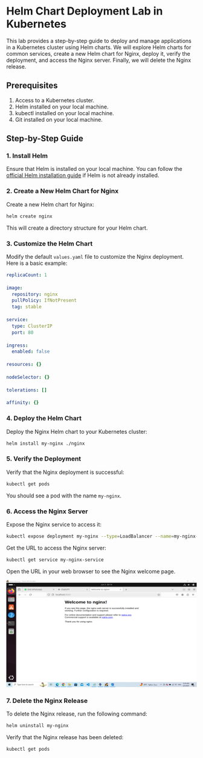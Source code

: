 
# Helm Chart Deployment Lab in Kubernetes

This lab provides a step-by-step guide to deploy and manage applications in a Kubernetes cluster using Helm charts. We will explore Helm charts for common services, create a new Helm chart for Nginx, deploy it, verify the deployment, and access the Nginx server. Finally, we will delete the Nginx release.

## Prerequisites

1. Access to a Kubernetes cluster.
2. Helm installed on your local machine.
3. kubectl installed on your local machine.
4. Git installed on your local machine.

## Step-by-Step Guide

### 1. Install Helm

Ensure that Helm is installed on your local machine. You can follow the [official Helm installation guide](https://helm.sh/docs/intro/install/) if Helm is not already installed.

### 2. Create a New Helm Chart for Nginx

Create a new Helm chart for Nginx:

```bash
helm create nginx
```

This will create a directory structure for your Helm chart.

### 3. Customize the Helm Chart

Modify the default `values.yaml` file to customize the Nginx deployment. Here is a basic example:

```yaml
replicaCount: 1

image:
  repository: nginx
  pullPolicy: IfNotPresent
  tag: stable

service:
  type: ClusterIP
  port: 80

ingress:
  enabled: false

resources: {}

nodeSelector: {}

tolerations: []

affinity: {}
```

### 4. Deploy the Helm Chart

Deploy the Nginx Helm chart to your Kubernetes cluster:

```bash
helm install my-nginx ./nginx
```

### 5. Verify the Deployment

Verify that the Nginx deployment is successful:

```bash
kubectl get pods
```

You should see a pod with the name `my-nginx`.

### 6. Access the Nginx Server

Expose the Nginx service to access it:

```bash
kubectl expose deployment my-nginx --type=LoadBalancer --name=my-nginx-service
```

Get the URL to access the Nginx server:

```bash
kubectl get service my-nginx-service
```

Open the URL in your web browser to see the Nginx welcome page.

![Alt text](website.png)

### 7. Delete the Nginx Release

To delete the Nginx release, run the following command:

```bash
helm uninstall my-nginx
```

Verify that the Nginx release has been deleted:

```bash
kubectl get pods
```

